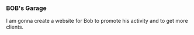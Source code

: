 ### BOB's Garage
I am gonna create a website for Bob to promote his activity and to get more clients.
